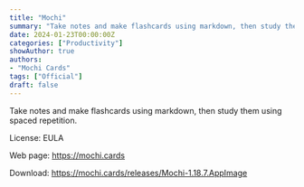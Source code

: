 ```yaml
---
title: "Mochi"
summary: "Take notes and make flashcards using markdown, then study them using spaced repetition."
date: 2024-01-23T00:00:00Z
categories: ["Productivity"]
showAuthor: true
authors:
- "Mochi Cards"
tags: ["Official"]
draft: false
---
```


Take notes and make flashcards using markdown, then study them using spaced repetition.

License: EULA

Web page: <https://mochi.cards>  

Download: <https://mochi.cards/releases/Mochi-1.18.7.AppImage>
